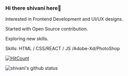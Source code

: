 ### Hi there shivani here👋

Interested in Frontend Development and UI/UX designs.

Started with Open Source contribution.

Exploring new skills.

Skills: HTML / CSS/REACT / JS /Adobe-Xd/PhotoShop

[![HitCount](http://hits.dwyl.com/Sshivani-12/Sshivani-12/Sshivani-12.svg)](http://hits.dwyl.com/Sshivani-12/Sshivani-12/Sshivani-12)




![shivani's github status](https://github-readme-stats.vercel.app/api?username=Sshivani-12)
